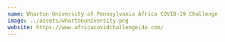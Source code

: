 ```yaml
---
name: Wharton University of Pennsylvania Africa COVID-19 Challenge
image: ../assets/whartonuniversity.png
website: https://www.africacovidchallengei4a.com/
---
```

